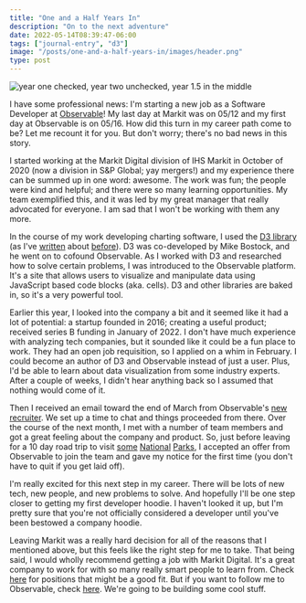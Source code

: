 ```yaml
---
title: "One and a Half Years In"
description: "On to the next adventure"
date: 2022-05-14T08:39:47-06:00
tags: ["journal-entry", "d3"]
image: "/posts/one-and-a-half-years-in/images/header.png"
type: post
---
```


![year one checked, year two unchecked, year 1.5 in the middle](/posts/one-and-a-half-years-in/images/header.png "Year 1.5")

I have some professional news: I'm starting a new job as a Software Developer at [Observable](https://observablehq.com/)! My last day at Markit was on 05/12 and my first day at Observable is on 05/16. How did this turn in my career path come to be? Let me recount it for you. But don't worry; there's no bad news in this story.

I started working at the Markit Digital division of IHS Markit in October of 2020 (now a division in S&P Global; yay mergers!) and my experience there can be summed up in one word: awesome. The work was fun; the people were kind and helpful; and there were so many learning opportunities. My team exemplified this, and it was led by my great manager that really advocated for everyone. I am sad that I won't be working with them any more.

In the course of my work developing charting software, I used the [D3 library](https://d3js.org/) (as I've [written](https://camdecoster.github.io/posts/calculate-the-zoom-transform-between-two-scales-in-d3/) about [before](https://camdecoster.github.io/posts/testing-d3-format-specifiers/)). D3 was co-developed by Mike Bostock, and he went on to cofound Observable. As I worked with D3 and researched how to solve certain problems, I was introduced to the Observable platform. It's a site that allows users to visualize and manipulate data using JavaScript based code blocks (aka. cells). D3 and other libraries are baked in, so it's a very powerful tool.

Earlier this year, I looked into the company a bit and it seemed like it had a lot of potential: a startup founded in 2016; creating a useful product; received series B funding in January of 2022. I don't have much experience with analyzing tech companies, but it sounded like it could be a fun place to work. They had an open job requisition, so I applied on a whim in February. I could become an author of D3 and Observable instead of just a user. Plus, I'd be able to learn about data visualization from some industry experts. After a couple of weeks, I didn't hear anything back so I assumed that nothing would come of it.

Then I received an email toward the end of March from Observable's [new recruiter](https://observablehq.com/@observablehq/carl-wilson-joins-observable-as-head-of-recruiting?collection=%40observablehq%2Fobservable-blog). We set up a time to chat and things proceeded from there. Over the course of the next month, I met with a number of team members and got a great feeling about the company and product. So, just before leaving for a 10 day road trip to visit [some](https://www.nps.gov/deva/index.htm) [National](https://www.nps.gov/seki/index.htm) [Parks](https://www.nps.gov/yose/index.htm), I accepted an offer from Observable to join the team and gave my notice for the first time (you don't have to quit if you get laid off).

I'm really excited for this next step in my career. There will be lots of new tech, new people, and new problems to solve. And hopefully I'll be one step closer to getting my first developer hoodie. I haven't looked it up, but I'm pretty sure that you're not officially considered a developer until you've been bestowed a company hoodie.

Leaving Markit was a really hard decision for all of the reasons that I mentioned above, but this feels like the right step for me to take. That being said, I would wholly recommend getting a job with Markit Digital. It's a great company to work for with so many really smart people to learn from. Check [here](https://careers.spglobal.com/jobs?page=1&locations=Boulder,Colorado,United%20States) for positions that might be a good fit. But if you want to follow me to Observable, check [here](https://observablehq.com/about#jobs). We're going to be building some cool stuff.
